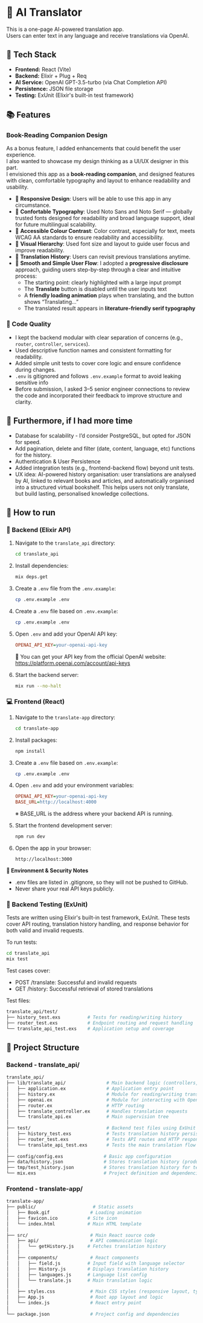 # 🤖 AI Translator

This is a one-page AI-powered translation app.  
Users can enter text in any language and receive translations via OpenAI.



## 🔧 Tech Stack

- **Frontend:** React (Vite)
- **Backend:** Elixir + Plug + Req
- **AI Service:** OpenAI GPT-3.5-turbo (via Chat Completion API)
- **Persistence:** JSON file storage
- **Testing:** ExUnit (Elixir's built-in test framework)

## 📚 Features

### Book-Reading Companion Design

As a bonus feature, I added enhancements that could benefit the user experience.  
I also wanted to showcase my design thinking as a UI/UX designer in this part.  
I envisioned this app as a **book-reading companion**, and designed features with clean, comfortable typography and layout to enhance readability and usability.  

- 📱 **Responsive Design**:
  Users will be able to use this app in any circumstance.
- 📝 **Confortable Typography**: 
  Used Noto Sans and Noto Serif — globally trusted fonts designed for readability and broad language support, ideal for future multilingual scalability.
- 🎨 **Accessible Colour Contrast**: 
  Color contrast, especially for text, meets WCAG AA standards to ensure readability and accessibility.
- 🎯 **Visual Hierarchy**: 
  Used font size and layout to guide user focus and improve readability.
- 📜 **Translation History**:
    Users can revisit previous translations anytime.
- 🧭 **Smooth and Simple User Flow**:
  I adopted a **progressive disclosure** approach, guiding users step-by-step through a clear and intuitive process:
  - The starting point: clearly highlighted with a large input prompt
  - The **Translate** button is disabled until the user inputs text
  - A **friendly loading animation** plays when translating, and the button shows “Translating…”
  - The translated result appears in **literature-friendly serif typography**
 
### 🧹 Code Quality
- I kept the backend modular with clear separation of concerns (e.g., `router`, `controller`, `services`).
- Used descriptive function names and consistent formatting for readability.
- Added simple unit tests to cover core logic and ensure confidence during changes.
- `.env` is gitignored and follows `.env.example` format to avoid leaking sensitive info
- Before submission, I asked 3–5 senior engineer connections to review the code and incorporated their feedback to improve structure and clarity.

## 🔭 Furthermore, if I had more time
- Database for scalability - I’d consider PostgreSQL, but opted for JSON for speed.
- Add pagination, delete and filter (date, content, language, etc) functions for the history.
- Authentication & User Persistence
- Added integration tests (e.g., frontend-backend flow) beyond unit tests.
- UX idea: AI-powered history organisation: user translations are analysed by AI, linked to relevant books and articles, and automatically organised into a structured virtual bookshelf. This helps users not only translate, but build lasting, personalised knowledge collections.


## 🚀 How to run

### 🔁 Backend (Elixir API)

1. Navigate to the `translate_api` directory:

    ```bash
    cd translate_api
    ```

2. Install dependencies:

    ```bash
    mix deps.get
    ```

3. Create a `.env` file from the `.env.example`:

    ```bash
    cp .env.example .env
    ```

3. Create a `.env` file based on `.env.example`:

    ```bash
    cp .env.example .env
    ```

5. Open `.env` and add your OpenAI API key:

    ```ini
    OPENAI_API_KEY=your-openai-api-key
    ```

   🔑 You can get your API key from the official OpenAI website: https://platform.openai.com/account/api-keys

7. Start the backend server:

    ```bash
    mix run --no-halt
    ```


### 💻 Frontend (React)

1. Navigate to the `translate-app` directory:

    ```bash
    cd translate-app
    ```

2. Install packages:

    ```bash
    npm install
    ```

3. Create a `.env` file based on `.env.example`:

    ```bash
    cp .env.example .env
    ```

4. Open `.env` and add your environment variables:

    ```ini
    OPENAI_API_KEY=your-openai-api-key
    BASE_URL=http://localhost:4000
    ```

    ※ BASE_URL is the address where your backend API is running.

5. Start the frontend development server:

    ```bash
    npm run dev
    ```

6. Open the app in your browser:

    ```
    http://localhost:3000
    ```
**🔐 Environment & Security Notes**
- .env files are listed in .gitignore, so they will not be pushed to GitHub.
- Never share your real API keys publicly.

### 🧪 Backend Testing (ExUnit)
Tests are written using Elixir's built-in test framework, ExUnit.
These tests cover API routing, translation history handling, and response behavior for both valid and invalid requests.

To run tests:
```bash
cd translate_api
mix test
```

Test cases cover:
- POST /translate: Successful and invalid requests
- GET /history: Successful retrieval of stored translations

Test files:
```bash
translate_api/test/
├── history_test.exs          # Tests for reading/writing history
├── router_test.exs           # Endpoint routing and request handling
└── translate_api_test.exs    # Application setup and coverage
```


## 📁 Project Structure

### Backend - translate_api/
```bash
translate_api/
├── lib/translate_api/               # Main backend logic (controllers, routing, AI service, history persistence)
│   ├── application.ex               # Application entry point
│   ├── history.ex                   # Module for reading/writing translation history
│   ├── openai.ex                    # Module for interacting with OpenAI API
│   ├── router.ex                    # HTTP routing
│   ├── translate_controller.ex      # Handles translation requests
│   └── translate_api.ex             # Main supervision tree
│
├── test/                            # Backend test files using ExUnit
│   ├── history_test.exs             # Tests translation history persistence
│   ├── router_test.exs              # Tests API routes and HTTP response behavior
│   └── translate_api_test.exs       # Tests the main translation flow and edge cases
│
├── config/config.exs               # Basic app configuration
├── data/history.json               # Stores translation history (production)
├── tmp/test_history.json           # Stores translation history for testing
└── mix.exs                         # Project definition and dependencies
```

### Frontend - translate-app/
```bash
translate-app/
├── public/                     # Static assets
│   ├── Book.gif               # Loading animation
│   ├── favicon.ico           # Site icon
│   └── index.html            # Main HTML template
│
├── src/                       # Main React source code
│   ├── api/                   # API communication logic
│   │   └── getHistory.js     # Fetches translation history
│   │
│   ├── components/            # React components
│   │   ├── field.js          # Input field with language selector
│   │   ├── History.js        # Displays translation history
│   │   ├── languages.js      # Language list config
│   │   └── translate.js      # Main translation logic
│   │
│   ├── styles.css             # Main CSS styles (responsive layout, typography)
│   ├── App.js                 # Root app layout and logic
│   └── index.js               # React entry point
│
└── package.json               # Project config and dependencies
```

